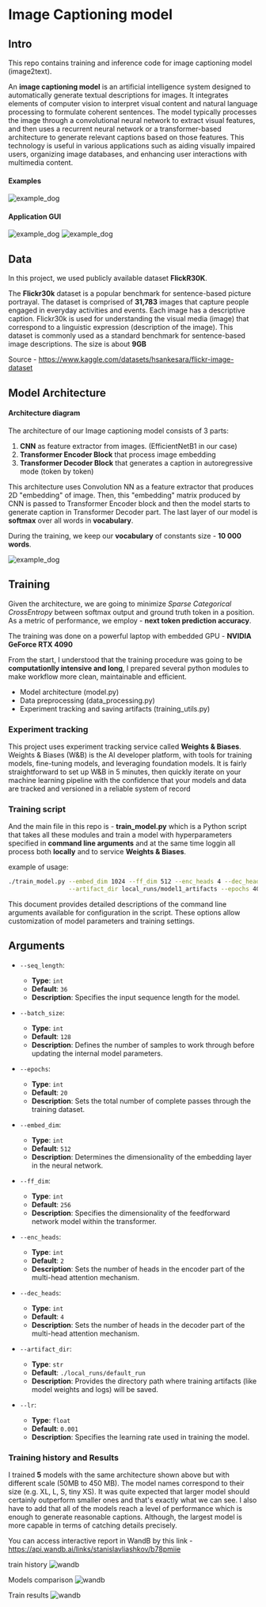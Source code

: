 # Image Captioning model 

## Intro
This repo contains training and inference code for image captioning model (image2text).

An **image captioning model** is an artificial intelligence system designed to automatically generate textual descriptions for images. It integrates elements of computer vision to interpret visual content and natural language processing to formulate coherent sentences. The model typically processes the image through a convolutional neural network to extract visual features, and then uses a recurrent neural network or a transformer-based architecture to generate relevant captions based on those features. This technology is useful in various applications such as aiding visually impaired users, organizing image databases, and enhancing user interactions with multimedia content.
#### Examples
![example_dog](media/caption_examples.png)

#### Application GUI
![example_dog](media/example_dog.png)
![example_dog](media/example_baseball.png)

## Data
In this project, we used publicly available dataset **FlickR30K**.

The **Flickr30k** dataset is a popular benchmark for sentence-based picture portrayal. The dataset is comprised of **31,783** images that capture people engaged in everyday activities and events. Each image has a descriptive caption. Flickr30k is used for understanding the visual media (image) that correspond to a linguistic expression (description of the image). This dataset is commonly used as a standard benchmark for sentence-based image descriptions. 
The size is about **9GB**

Source - https://www.kaggle.com/datasets/hsankesara/flickr-image-dataset

## Model Architecture
#### Architecture diagram
The architecture of our Image captioning model consists of 3 parts:
  1) **CNN** as feature extractor from images. (EfficientNetB1 in our case)
  2) **Transformer Encoder Block** that process image embedding
  3) **Transformer Decoder Block** that generates a caption in autoregressive mode (token by token)

This architecture uses Convolution NN as a feature extractor that produces 2D "embedding" of image. Then, this "embedding" matrix produced by CNN is passed to Transformer Encoder block and then the model starts to generate caption in Transformer Decoder part. The last layer of our model is **softmax** over all words in **vocabulary**.

During the training, we keep our **vocabulary** of constants size - **10 000 words**.

![example_dog](media/architecture.png)

## Training
Given the architecture, we are going to minimize *Sparse Categorical CrossEntropy* between softmax output and ground truth token in a position. 
As a metric of performance, we employ - **next token prediction accuracy**.

The training was done on a powerful laptop with embedded GPU - **NVIDIA GeForce RTX 4090**

From the start, I understood that the training procedure was going to be **computationlly intensive and long**, I prepared several python modules to make workflow more clean, maintainable and efficient.
  - Model architecture (model.py)
  - Data preprocessing (data_processing.py)
  - Experiment tracking and saving artifacts (training_utils.py)

### Experiment tracking
This project uses experiment tracking service called **Weights & Biases**. Weights & Biases (W&B) is the AI developer platform, with tools for training models, fine-tuning models, and leveraging foundation models.
It is fairly straightforward to set up W&B in 5 minutes, then quickly iterate on your machine learning pipeline with the confidence that your models and data are tracked and versioned in a reliable system of record


### Training script
And the main file in this repo is - **train_model.py** which is a Python script that takes all these modules and train a model with hyperparameters specified in **command line arguments** and at the same time loggin all process both **locally** and to service **Weights & Biases**.

example of usage:
```bash
./train_model.py --embed_dim 1024 --ff_dim 512 --enc_heads 4 --dec_heads 4\
                 --artifact_dir local_runs/model1_artifacts --epochs 40 --lr 0.001
```

This document provides detailed descriptions of the command line arguments available for configuration in the script. These options allow customization of model parameters and training settings.

## Arguments

- `--seq_length`: 
  - **Type**: `int`
  - **Default**: `36`
  - **Description**: Specifies the input sequence length for the model.

- `--batch_size`: 
  - **Type**: `int`
  - **Default**: `128`
  - **Description**: Defines the number of samples to work through before updating the internal model parameters.

- `--epochs`: 
  - **Type**: `int`
  - **Default**: `20`
  - **Description**: Sets the total number of complete passes through the training dataset.

- `--embed_dim`: 
  - **Type**: `int`
  - **Default**: `512`
  - **Description**: Determines the dimensionality of the embedding layer in the neural network.

- `--ff_dim`: 
  - **Type**: `int`
  - **Default**: `256`
  - **Description**: Specifies the dimensionality of the feedforward network model within the transformer.

- `--enc_heads`: 
  - **Type**: `int`
  - **Default**: `2`
  - **Description**: Sets the number of heads in the encoder part of the multi-head attention mechanism.

- `--dec_heads`: 
  - **Type**: `int`
  - **Default**: `4`
  - **Description**: Sets the number of heads in the decoder part of the multi-head attention mechanism.

- `--artifact_dir`: 
  - **Type**: `str`
  - **Default**: `./local_runs/default_run`
  - **Description**: Provides the directory path where training artifacts (like model weights and logs) will be saved.

- `--lr`: 
  - **Type**: `float`
  - **Default**: `0.001`
  - **Description**: Specifies the learning rate used in training the model.

### Training history and Results
I trained **5** models with the same architecture shown above but with different scale (50MB to 450 MB). The model names correspond to their size (e.g. XL, L, S, tiny XS). It was quite expected that larger model should certainly outperform smaller ones and that's exactly what we can see. I also have to add that all of the models reach a level of performance which is enough to generate reasonable captions. Although, the largest model is more capable in terms of catching details precisely.

You can access interactive report in WandB by this link - https://api.wandb.ai/links/stanislavliashkov/b78pmiie

train history
![wandb](media/wandb_plots.png)

Models comparison
![wandb](media/wandb_barplot.png)

Train results
![wandb](media/wandb_table.png)
